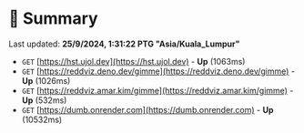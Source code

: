 # 📖 Summary
Last updated: **25/9/2024, 1:31:22 PTG "Asia/Kuala_Lumpur"**

- `GET` [https://hst.ujol.dev](https://hst.ujol.dev) - **Up** (1063ms)
- `GET` [https://reddviz.deno.dev/gimme](https://reddviz.deno.dev/gimme) - **Up** (1026ms)
- `GET` [https://reddviz.amar.kim/gimme](https://reddviz.amar.kim/gimme) - **Up** (532ms)
- `GET` [https://dumb.onrender.com](https://dumb.onrender.com) - **Up** (10532ms)
